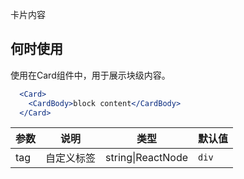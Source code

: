 卡片内容

## 何时使用
使用在Card组件中，用于展示块级内容。

````jsx
  <Card>
    <CardBody>block content</CardBody>
  </Card>
````

| 参数 | 说明 | 类型 | 默认值 |
| --- | --- | --- | --- |
| tag | 自定义标签 | string\|ReactNode | `div` |
